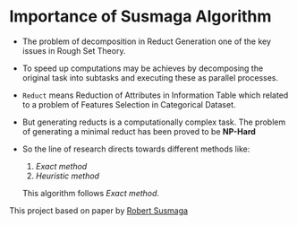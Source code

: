 # Importance of Susmaga Algorithm

- The problem of decomposition in Reduct Generation one of the key issues in Rough Set Theory.
- To speed up computations may be achieves by decomposing the original task into subtasks and executing these as parallel processes.
- `Reduct` means Reduction of Attributes in Information Table which related to a problem of Features Selection in Categorical Dataset.
- But generating reducts is a computationally complex task. The problem of generating a minimal reduct has been proved to be **NP-Hard**
- So the line of research directs towards different methods like:
  1. *Exact method*
  2. *Heuristic method*
  
  This algorithm follows *Exact method*.

This project based on paper by [Robert Susmaga]()
